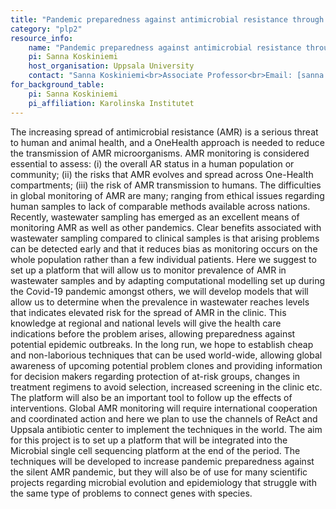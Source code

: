 ```yaml
---
title: "Pandemic preparedness against antimicrobial resistance through wastewater monitoring"
category: "plp2"
resource_info:
    name: "Pandemic preparedness against antimicrobial resistance through wastewater monitoring"
    pi: Sanna Koskiniemi
    host_organisation: Uppsala University
    contact: "Sanna Koskiniemi<br>Associate Professor<br>Email: [sanna.koskiniemi@icm.uu.se](mailto:sanna.koskiniemi@icm.uu.se)"
for_background_table:
    pi: Sanna Koskiniemi
    pi_affiliation: Karolinska Institutet
---
```


The increasing spread of antimicrobial resistance (AMR) is a serious threat to human and animal health, and a OneHealth approach is needed to reduce the transmission of AMR microorganisms. AMR monitoring is considered essential to assess: (i) the overall AR status in a human population or community; (ii) the risks that AMR evolves and spread across One-Health compartments; (iii) the risk of AMR transmission to humans. The difficulties in global monitoring of AMR are many; ranging from ethical issues regarding human samples to lack of comparable methods available across nations. Recently, wastewater sampling has emerged as an excellent means of monitoring AMR as well as other pandemics. Clear benefits associated with wastewater sampling compared to clinical samples is that arising problems can be detected early and that it reduces bias as monitoring occurs on the whole population rather than a few individual patients. Here we suggest to set up a platform that will allow us to monitor prevalence of AMR in wastewater samples and by adapting computational modelling set up during the Covid-19 pandemic amongst others, we will develop models that will allow us to determine when the prevalence in wastewater reaches levels that indicates elevated risk for the spread of AMR in the clinic. This knowledge at regional and national levels will give the health care indications before the problem arises, allowing preparedness against potential epidemic outbreaks. In the long run, we hope to establish cheap and non-laborious techniques that can be used world-wide, allowing global awareness of upcoming potential problem clones and providing information for decision makers regarding protection of at-risk groups, changes in treatment regimens to avoid selection, increased screening in the clinic etc. The platform will also be an important tool to follow up the effects of interventions. Global AMR monitoring will require international cooperation and coordinated action and here we plan to use the channels of ReAct and Uppsala antibiotic center to implement the techniques in the world. The aim for this project is to set up a platform that will be integrated into the Microbial single cell sequencing platform at the end of the period. The techniques will be developed to increase pandemic preparedness against the silent AMR pandemic, but they will also be of use for many scientific projects regarding microbial evolution and epidemiology that struggle with the same type of problems to connect genes with species.
